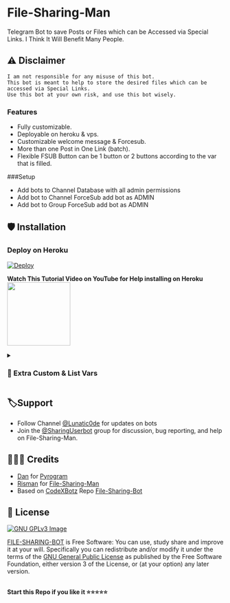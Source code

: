 # File-Sharing-Man

Telegram Bot to save Posts or Files which can be Accessed via Special Links.
I Think It Will Benefit Many People.

## ⚠️ Disclaimer

```
I am not responsible for any misuse of this bot.
This bot is meant to help to store the desired files which can be accessed via Special Links.
Use this bot at your own risk, and use this bot wisely.
```

### Features
- Fully customizable.
- Deployable on heroku & vps.
- Customizable welcome message & Forcesub.
- More than one Post in One Link (batch).
- Flexible FSUB Button can be 1 button or 2 buttons according to the var that is filled.

###Setup

- Add bots to Channel Database with all admin permissions
- Add bot to Channel ForceSub add bot as ADMIN
- Add bot to Group ForceSub add bot as ADMIN

## 🛡 Installation
### Deploy on Heroku
[![Deploy](https://www.herokucdn.com/deploy/button.svg)](https://risman.vercel.app/file-deploy.html)</br>

**Watch This Tutorial Video on YouTube for Help installing on Heroku**<br>
<a href="https://youtu.be/O2tieQgzYZg">
  <img src="https://img.shields.io/badge/How%20to-Deploy-red?logo=youtube" width="147">
</a><br>

<details>
<summary><h3><b>🔗 Extra Custom & List Vars</b></h3></summary>

### Variables

* `API_HASH` Get API HASH on my.telegram.org web.
* `API_ID` Get the APP ID on the web my.telegram.org
* `TG_BOT_TOKEN` Get from t.me/BotFather
* `OWNER` Enter the Telegram Username for the BOT Owner
* `CHANNEL_ID` Enter Channel ID For [Channel Database] example:- -100xxxxxxxx
* `ADMINS` Enter User ID to get Admin rights in BOT
* `START_MESSAGE` Optional: /start message starts prefix to bot, Use <a href='https://github.com/mrismanaziz/File-Sharing-Man/blob/main/README.md#start_message'>format</ a> HTML parsemode
* `FORCE_SUB_MESSAGE` Optional: Force Message Subscribe bot, Use HTML parsemode Format
* `FORCE_SUB_CHANNEL` Enter the ID of the channel for mandatory subscription
* `FORCE_SUB_GROUP` Enter the ID of the Group for Mandatory Subscriptions

### Extra Variables

* `CUSTOM_CAPTION` put your Custom text if you want to Set Custom Text you can use HTML and <a href='https://github.com/mrismanaziz/File-Sharing-Man/blob/main/README.md# custom_caption'>fillings</a> for formatting (only for documents)
* `DISABLE_CHANNEL_BUTTON` Enter True to Disable Channel Sharing Button, Default if False

### Fillings
#### START_MESSAGE | FORCE_SUB_MESSAGE

* `{first}` - User first name
* `{last}` - User last name
* `{id}` - User ID
* `{mention}` - Mention the user
* `{username}` - Username

#### CUSTOM_CAPTION

* `{filename}` - file name of the Document
* `{previouscaption}` - Original Caption

</details>

## 🏷Support
- Follow Channel [@Lunatic0de](https://t.me/Lunatic0de) for updates on bots
- Join the [@SharingUserbot](https://t.me/SharingUserbot) group for discussion, bug reporting, and help on File-Sharing-Man.

## 👨🏻‍💻 Credits

- [Dan](https://github.com/delivrance) for [Pyrogram](https://github.com/pyrogram/pyrogram)
- [Risman](https://github.com/mrismanaziz) for [File-Sharing-Man](https://github.com/mrismanaziz/File-Sharing-Man)
- Based on [CodeXBotz](https://github.com/CodeXBotz) Repo [File-Sharing-Bot](https://github.com/CodeXBotz/File-Sharing-Bot)

## 📑 License
[![GNU GPLv3 Image](https://www.gnu.org/graphics/gplv3-127x51.png)](http://www.gnu.org/licenses/gpl-3.0.en.html)

[FILE-SHARING-BOT](https://github.com/mrismanaziz/File-Sharing-Man/) is Free Software: You can use, study share and improve it at your
will. Specifically you can redistribute and/or modify it under the terms of the
[GNU General Public License](https://www.gnu.org/licenses/gpl.html) as
published by the Free Software Foundation, either version 3 of the License, or
(at your option) any later version.

##

   **Start this Repo if you like it ⭐⭐⭐⭐⭐**

